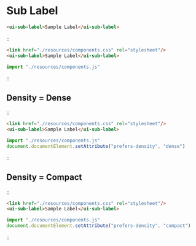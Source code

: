 <!--
type: page
title: Sub Label
location: ./components/sub-label
layout: default
-->

# Sub Label

```html
<ui-sub-label>Sample Label</ui-sub-label>
```

::
```html
<link href="./resources/components.css" rel="stylesheet"/>
<ui-sub-label>Sample Label</ui-sub-label>
```
```js
import "./resources/components.js"
```
::


## Density = Dense
::
```html
<link href="./resources/components.css" rel="stylesheet"/>
<ui-sub-label>Sample Label</ui-sub-label>
```
```js
import "./resources/components.js"
document.documentElement.setAttribute("prefers-density", "dense")
```
::

## Density = Compact
::
```html
<link href="./resources/components.css" rel="stylesheet"/>
<ui-sub-label>Sample Label</ui-sub-label>
```
```js
import "./resources/components.js"
document.documentElement.setAttribute("prefers-density", "compact")
```
::